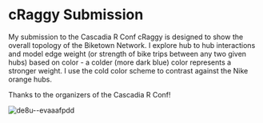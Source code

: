 # cRaggy Submission 
My submission to the Cascadia R Conf cRaggy is designed to show the overall topology of the Biketown Network. I explore hub to hub interactions and model edge weight (or strength of bike trips between any two given hubs) based on color - a colder (more dark blue) color represents a stronger weight. I use the cold color scheme to contrast against the Nike orange hubs.

Thanks to the organizers of the Cascadia R Conf!

![de8u--evaaafpdd](https://user-images.githubusercontent.com/29122983/43912634-a6f23c24-9bb7-11e8-958c-1c95b6a4cea4.jpg)

